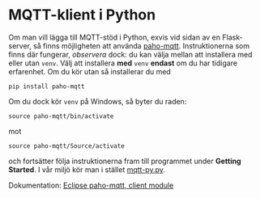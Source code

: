 # MQTT-klient i Python

Om man vill lägga till MQTT-stöd i Python, exvis
vid sidan av en Flask-server, så finns möjligheten
att använda 
[paho-mqtt](https://pypi.org/project/paho-mqtt/).
Instruktionerna som finns där fungerar, *observera*
dock: du kan välja mellan att installera med
eller utan `venv`. Välj att installera **med**
`venv` **endast** om du har tidigare erfarenhet.
Om du kör utan så installerar du med
```
pip install paho-mqtt
```
Om du dock kör `venv`  på Windows, så byter du
raden:
```
source paho-mqtt/bin/activate
```
mot
```
source paho-mqtt/Source/activate
```
och fortsätter följa instruktionerna fram till
programmet under **Getting Started**. I vår
miljö kör man i stället [mqtt-py.py](mqtt-py.py).

Dokumentation:
[Eclipse paho-mqtt, client module](https://eclipse.dev/paho/files/paho.mqtt.python/html/client.html)


